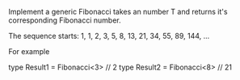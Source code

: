 Implement a generic Fibonacci<T> takes an number T and returns it's corresponding Fibonacci number.

The sequence starts: 1, 1, 2, 3, 5, 8, 13, 21, 34, 55, 89, 144, ...

For example

type Result1 = Fibonacci<3> // 2
type Result2 = Fibonacci<8> // 21
